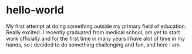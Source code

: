 # hello-world
My first attempt at doing something outside my primary field of education. Really excited.
I recently graduated from medical school, am yet to start work officially and for the first time in many years I have alot of time in my hands, so i decided to do something challenging and fun, and here I am.
